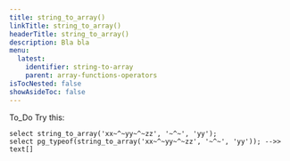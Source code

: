 ```yaml
---
title: string_to_array()
linkTitle: string_to_array()
headerTitle: string_to_array()
description: Bla bla
menu:
  latest:
    identifier: string-to-array
    parent: array-functions-operators
isTocNested: false
showAsideToc: false
---
```


To_Do Try this:

```postgresql
select string_to_array('xx~^~yy~^~zz', '~^~', 'yy');
select pg_typeof(string_to_array('xx~^~yy~^~zz', '~^~', 'yy')); -->> text[]
```




